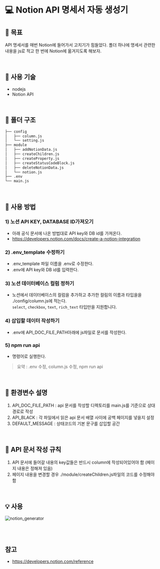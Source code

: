 # 💻 **Notion API 명세서 자동 생성기**

## :key: **목표**
API 명세서를 매번 Notion에 들어가서 고치기가 힘들었다. 
폴더 하나에 명세서 관련한 내용을 js로 적고 한 번에 Notion에 옮겨지도록 해보자.


<br/>

## 🔧 **사용 기술**
* nodejs
* Notion API

<br/>

## :open_file_folder: **폴더 구조**
```bash
├── config
│   ├── column.js
│   └── setting.js
├── module
│   ├── addNotionData.js 
│   ├── createChildren.js
│   ├── createProperty.js
│   ├── createStatusCodeBlock.js
│   ├── deleteNotionData.js
│   └── notion.js
├── .env
└── main.js
```
<br/>

## :eyes: **사용 방법**
### 1) 노션 API KEY, DATABASE ID가져오기
* 아래 공식 문서에 나온 방법대로 API key와 DB id를 가져온다.
* https://developers.notion.com/docs/create-a-notion-integration

### 2) .env_template 수정하기
* .env_template 파일 이름을 .env로 수정한다.
* .env에 API key와 DB id를 입력한다.

### 3) 노션 데이터베이스 컬럼 정하기
* 노션에서 데이터베이스의 컬럼을 추가하고 추가한 컬림의 이름과 타입을을 ./config/column.js에 적는다.
<br/>`select`, `checkbox`, `text`, `rich_text` 타입만을 지원합니다.

### 4) 삽입할 데이터 작성하기
* .env에 API_DOC_FILE_PATH아래에 js파일로 문서를 작성한다.

### 5) npm run api
* 명령어로 실행한다.

> 요약 : .env 수정, column.js 수정, npm run api<br/>

<br/>

## :paperclip: 환경변수 설명
1. API_DOC_FILE_PATH : api 문서를 작성할 디렉토리를 main.js를 기준으로 상대 경로로 작성
2. API_BLACK : 각 파일에서 읽은 api 문서 배열 사이에 공백 페이지를 넣을지 설정
3. DEFAULT_MESSAGE : 상태코드의 기본 문구를 삽입할 공간

<br/>

## :ledger: API 문서 작성 규칙
1. API 문서에 들어갈 내용의 key값들은 반드시 column에 작성되어있어야 함 (페이지 내용은 정해져 있음)
2. 페이지 내용을 변경할 경우 ./module/createChildren.js파일의 코드를 수정해야함

<br/>

## 💡 **사용**
![notion_generator](https://github.com/jochongs/notion_auto_generator/assets/54374610/0a0d648d-a4c4-4974-b53e-0e43286b88b2)


<br/>
<br/>

## 참고
* https://developers.notion.com/reference